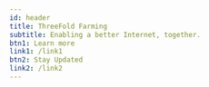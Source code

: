 ```yaml
---
id: header
title: ThreeFold Farming
subtitle: Enabling a better Internet, together.
btn1: Learn more
link1: /link1
btn2: Stay Updated
link2: /link2
---
```

